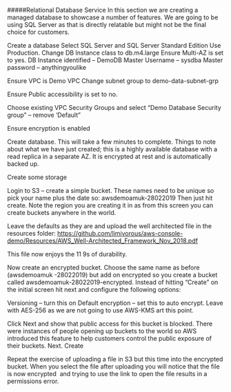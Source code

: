 #####Relational Database Service
In this section we are creating a managed database to showcase a number of features.
We are going to be using SQL Server as that is directly relatable but might not be the final choice for customers.

Create a database
Select SQL Server and SQL Server Standard Edition
Use Production.
Change DB Instance class to db.m4.large
Ensure Multi-AZ is set to yes.
DB Instance identified – DemoDB
Master Username – sysdba
Master password – anythingyoulike

Ensure VPC is Demo VPC
Change subnet group to demo-data-subnet-grp

Ensure Public accessibility is set to no.

Choose existing VPC Security Groups and select “Demo Database Security group” – remove ‘Default”

Ensure encryption is enabled

Create database.
This will take a few minutes to complete.
Things to note about what we have just created; this is a highly available database with a read replica in a separate AZ. It is encrypted at rest and is automatically backed up.


Create some storage

Login to S3 – create a simple bucket. These names need to be unique so pick your name plus the date so: awsdemoamuk-28022019 Then just hit create.
Note the region you are creating it in as from this screen you can create buckets anywhere in the world.

Leave the defaults as they are and upload the well architected file in the resources folder:
https://github.com/limivorous/aws-console-demo/Resources/AWS_Well-Architected_Framework_Nov_2018.pdf 


This file now enjoys the 11 9s of durability. 

Now create an encrypted bucket. Choose the same name as before (awsdemoamuk -28022019) but add on encrypted so you create a bucket called awsdemoamuk-28022019-encrypted.
Instead of hitting “Create” on the initial screen hit next and configure the following options:

Versioning – turn this on
Default encryption – set this to auto encrypt. Leave with AES-256 as we are not going to use AWS-KMS art this point.

Click Next and show that public access for this bucket is blocked. 
There were instances of people opening up buckets to the world so AWS introduced this feature to help customers control the public exposure of their buckets.
Next.
Create

Repeat the exercise of uploading a file in S3 but this time into the encrypted bucket.
When you select the file after uploading you will notice that the file is now encrypted 
<image>
and trying to use the link to open the file results in a permissions error.

<image>
